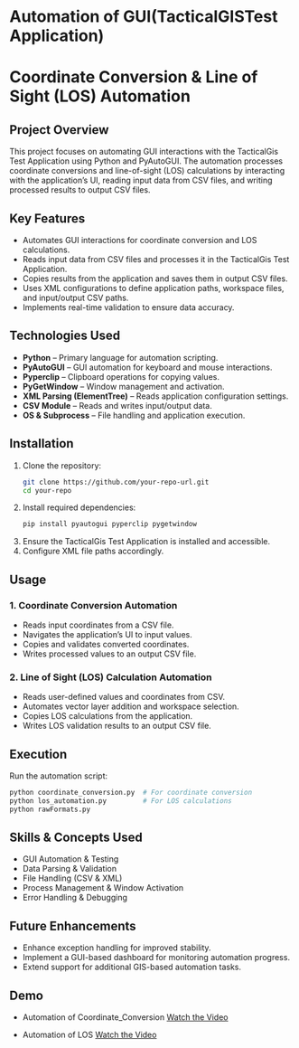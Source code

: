 # Automation of GUI(TacticalGISTest Application)

# Coordinate Conversion & Line of Sight (LOS) Automation

## Project Overview
This project focuses on automating GUI interactions with the TacticalGis Test Application using Python and PyAutoGUI. The automation processes coordinate conversions and line-of-sight (LOS) calculations by interacting with the application’s UI, reading input data from CSV files, and writing processed results to output CSV files.

## Key Features
- Automates GUI interactions for coordinate conversion and LOS calculations.
- Reads input data from CSV files and processes it in the TacticalGis Test Application.
- Copies results from the application and saves them in output CSV files.
- Uses XML configurations to define application paths, workspace files, and input/output CSV paths.
- Implements real-time validation to ensure data accuracy.

## Technologies Used
- **Python** – Primary language for automation scripting.
- **PyAutoGUI** – GUI automation for keyboard and mouse interactions.
- **Pyperclip** – Clipboard operations for copying values.
- **PyGetWindow** – Window management and activation.
- **XML Parsing (ElementTree)** – Reads application configuration settings.
- **CSV Module** – Reads and writes input/output data.
- **OS & Subprocess** – File handling and application execution.

## Installation
1. Clone the repository:
   ```bash
   git clone https://github.com/your-repo-url.git
   cd your-repo
   ```
2. Install required dependencies:
   ```bash
   pip install pyautogui pyperclip pygetwindow
   ```
3. Ensure the TacticalGis Test Application is installed and accessible.
4. Configure XML file paths accordingly.

## Usage
### 1. Coordinate Conversion Automation
- Reads input coordinates from a CSV file.
- Navigates the application’s UI to input values.
- Copies and validates converted coordinates.
- Writes processed values to an output CSV file.

### 2. Line of Sight (LOS) Calculation Automation
- Reads user-defined values and coordinates from CSV.
- Automates vector layer addition and workspace selection.
- Copies LOS calculations from the application.
- Writes LOS validation results to an output CSV file.

## Execution
Run the automation script:
```bash
python coordinate_conversion.py  # For coordinate conversion
python los_automation.py         # For LOS calculations
python rawFormats.py
```

## Skills & Concepts Used
- GUI Automation & Testing
- Data Parsing & Validation
- File Handling (CSV & XML)
- Process Management & Window Activation
- Error Handling & Debugging

## Future Enhancements
- Enhance exception handling for improved stability.
- Implement a GUI-based dashboard for monitoring automation progress.
- Extend support for additional GIS-based automation tasks.


## Demo
- Automation of Coordinate_Conversion
[Watch the Video](https://github.com/Princek469/Automation_TacticalGISTester_Application/raw/main/coordinate_conversion.mp4)

- Automation of LOS
[Watch the Video](https://github.com/Princek469/Automation_TacticalGISTester_Application/raw/main/LOS.mp4)


